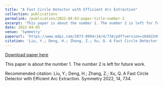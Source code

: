 ```yaml
---
title: "A Fast Circle Detector with Efficient Arc Extraction"
collection: publications
permalink: /publication/2022-04-03-paper-title-number-2
excerpt: 'This paper is about the number 1. The number 2 is left for future work.'
date: 2022-04-03
venue: 'Symmetry'
paperurl: 'https://www.mdpi.com/2073-8994/14/4/734/pdf?version=1649224900'
citation: 'Liu, Y.; Deng, H.; Zhang, Z.; Xu, Q. A Fast Circle Detector with Efficient Arc Extraction. Symmetry 2022, 14, 734.'
---
```


<a href='https://www.mdpi.com/2073-8994/14/4/734/pdf?version=1649224900'>Download paper here</a>

This paper is about the number 1. The number 2 is left for future work.

Recommended citation: Liu, Y.; Deng, H.; Zhang, Z.; Xu, Q. A Fast Circle Detector with Efficient Arc Extraction. Symmetry 2022, 14, 734.